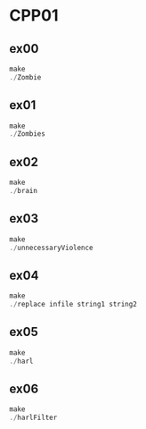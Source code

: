 # CPP01

## ex00
```c++
make
./Zombie
```

## ex01
```c++
make
./Zombies
```

## ex02
```c++
make
./brain
```

## ex03
```c++
make
./unnecessaryViolence
```

## ex04
```c++
make
./replace infile string1 string2
```

## ex05
```c++
make
./harl
```

## ex06
```c++
make
./harlFilter
```
